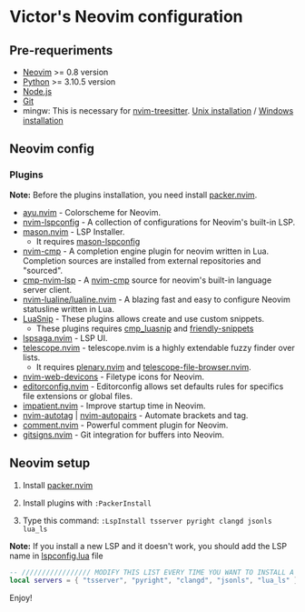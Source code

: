 # Victor's Neovim configuration

## Pre-requeriments
* [Neovim](https://neovim.io/) >= 0.8 version
* [Python](https://www.python.org/downloads/) >= 3.10.5 version
* [Node.js](https://nodejs.org/en/)
* [Git](https://git-scm.com/)
* mingw: This is necessary for [nvim-treesitter](https://github.com/nvim-treesitter/nvim-treesitter). [Unix installation](https://formulae.brew.sh/formula/mingw-w64#default) / [Windows installation](https://community.chocolatey.org/packages/mingw)

## Neovim config

### Plugins

**Note:** Before the plugins installation, you need install [packer.nvim](https://github.com/wbthomason/packer.nvim).

* [ayu.nvim](https://github.com/Shatur/neovim-ayu) - Colorscheme for Neovim.
* [nvim-lspconfig](https://github.com/neovim/nvim-lspconfig) - A collection of configurations for Neovim's built-in LSP.
* [mason.nvim](https://github.com/williamboman/mason.nvim) - LSP Installer.
    * It requires [mason-lspconfig](https://github.com/williamboman/mason-lspconfig.nvim)
* [nvim-cmp](https://github.com/hrsh7th/nvim-cmp) - A completion engine plugin for neovim written in Lua. Completion sources are installed from external repositories and "sourced".
* [cmp-nvim-lsp](https://github.com/hrsh7th/cmp-nvim-lsp) - A [nvim-cmp](https://github.com/hrsh7th/nvim-cmp) source for neovim's built-in language server client.
* [nvim-lualine/lualine.nvim](https://github.com/nvim-lualine/lualine.nvim) - A blazing fast and easy to configure Neovim statusline written in Lua.
* [LuaSnip](https://github.com/L3MON4D3/LuaSnip) - These plugins allows create and use custom snippets.
    * These plugins requires [cmp_luasnip](https://github.com/saadparwaiz1/cmp_luasnip) and [friendly-snippets](https://github.com/rafamadriz/friendly-snippets)
* [lspsaga.nvim](https://github.com/glepnir/lspsaga.nvim) - LSP UI.
* [telescope.nvim](https://github.com/nvim-telescope/telescope.nvim) - telescope.nvim is a highly extendable fuzzy finder over lists.
    * It requires [plenary.nvim](https://github.com/nvim-lua/plenary.nvim) and [telescope-file-browser.nvim](https://github.com/nvim-telescope/telescope-file-browser.nvim).
* [nvim-web-devicons](https://github.com/nvim-tree/nvim-web-devicons) - Filetype icons for Neovim.
* [editorconfig.nvim](https://github.com/gpanders/editorconfig.nvim) - Editorconfig allows set defaults rules for specifics file extensions or global files.
* [impatient.nvim](https://github.com/lewis6991/impatient.nvim) - Improve startup time in Neovim.
* [nvim-autotag](https://github.com/windwp/nvim-ts-autotag) | [nvim-autopairs](https://github.com/windwp/nvim-autopairs) - Automate brackets and tag.
* [comment.nvim](https://github.com/numToStr/Comment.nvim) - Powerful comment plugin for Neovim.
* [gitsigns.nvim](https://github.com/lewis6991/gitsigns.nvim) - Git integration for buffers into Neovim.

## Neovim setup

1. Install [packer.nvim](https://github.com/wbthomason/packer.nvim)

2. Install plugins with `:PackerInstall`

3. Type this command: `:LspInstall tsserver pyright clangd jsonls lua_ls`

**Note:** If you install a new LSP and it doesn't work, you should add the LSP name in [lspconfig.lua](/lua/after/plugin/lspconfig.lua) file

```lua
-- ///////////////// MODIFY THIS LIST EVERY TIME YOU WANT TO INSTALL A NEW LSP //////////////////
local servers = { "tsserver", "pyright", "clangd", "jsonls", "lua_ls" }
```

Enjoy!
